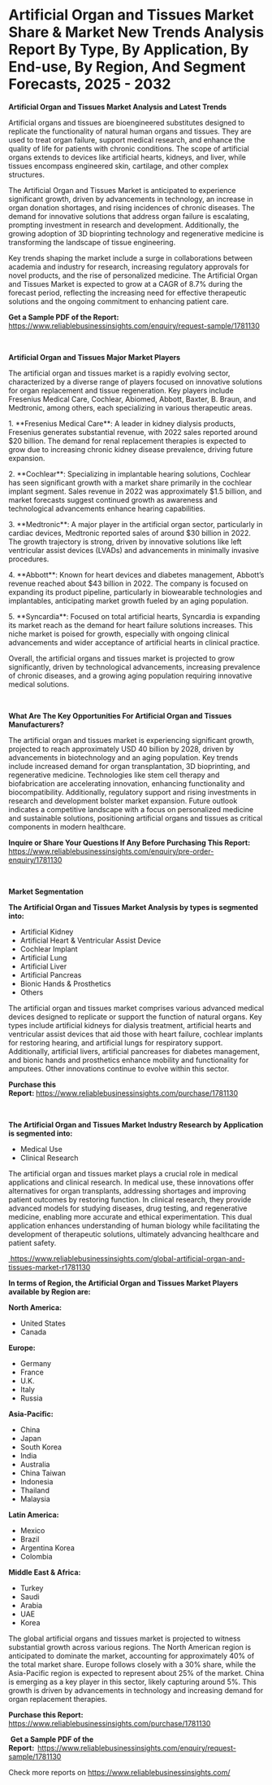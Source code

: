 <p><h1>Artificial Organ and Tissues Market Share & Market New Trends Analysis Report By Type, By Application, By End-use, By Region, And Segment Forecasts, 2025 - 2032</h1></p><p><strong>Artificial Organ and Tissues Market Analysis and Latest Trends</strong></p>
<p><p>Artificial organs and tissues are bioengineered substitutes designed to replicate the functionality of natural human organs and tissues. They are used to treat organ failure, support medical research, and enhance the quality of life for patients with chronic conditions. The scope of artificial organs extends to devices like artificial hearts, kidneys, and liver, while tissues encompass engineered skin, cartilage, and other complex structures.</p><p>The Artificial Organ and Tissues Market is anticipated to experience significant growth, driven by advancements in technology, an increase in organ donation shortages, and rising incidences of chronic diseases. The demand for innovative solutions that address organ failure is escalating, prompting investment in research and development. Additionally, the growing adoption of 3D bioprinting technology and regenerative medicine is transforming the landscape of tissue engineering.</p><p>Key trends shaping the market include a surge in collaborations between academia and industry for research, increasing regulatory approvals for novel products, and the rise of personalized medicine. The Artificial Organ and Tissues Market is expected to grow at a CAGR of 8.7% during the forecast period, reflecting the increasing need for effective therapeutic solutions and the ongoing commitment to enhancing patient care.</p></p>
<p><strong>Get a Sample PDF of the Report:&nbsp;</strong> <a href="https://www.reliablebusinessinsights.com/enquiry/request-sample/1781130?utm_campaign=3134&utm_medium=2&utm_source=Github&utm_content=ia&utm_term=25032025&utm_id=artificial-organ-and-tissues">https://www.reliablebusinessinsights.com/enquiry/request-sample/1781130</a></p>
<p>&nbsp;</p>
<p><strong>Artificial Organ and Tissues Major Market Players</strong></p>
<p><p>The artificial organ and tissues market is a rapidly evolving sector, characterized by a diverse range of players focused on innovative solutions for organ replacement and tissue regeneration. Key players include Fresenius Medical Care, Cochlear, Abiomed, Abbott, Baxter, B. Braun, and Medtronic, among others, each specializing in various therapeutic areas.</p><p>1. **Fresenius Medical Care**: A leader in kidney dialysis products, Fresenius generates substantial revenue, with 2022 sales reported around $20 billion. The demand for renal replacement therapies is expected to grow due to increasing chronic kidney disease prevalence, driving future expansion.</p><p>2. **Cochlear**: Specializing in implantable hearing solutions, Cochlear has seen significant growth with a market share primarily in the cochlear implant segment. Sales revenue in 2022 was approximately $1.5 billion, and market forecasts suggest continued growth as awareness and technological advancements enhance hearing capabilities.</p><p>3. **Medtronic**: A major player in the artificial organ sector, particularly in cardiac devices, Medtronic reported sales of around $30 billion in 2022. The growth trajectory is strong, driven by innovative solutions like left ventricular assist devices (LVADs) and advancements in minimally invasive procedures.</p><p>4. **Abbott**: Known for heart devices and diabetes management, Abbott’s revenue reached about $43 billion in 2022. The company is focused on expanding its product pipeline, particularly in biowearable technologies and implantables, anticipating market growth fueled by an aging population.</p><p>5. **Syncardia**: Focused on total artificial hearts, Syncardia is expanding its market reach as the demand for heart failure solutions increases. This niche market is poised for growth, especially with ongoing clinical advancements and wider acceptance of artificial hearts in clinical practice.</p><p>Overall, the artificial organs and tissues market is projected to grow significantly, driven by technological advancements, increasing prevalence of chronic diseases, and a growing aging population requiring innovative medical solutions.</p></p>
<p>&nbsp;</p>
<p><strong>What Are The Key Opportunities For Artificial Organ and Tissues Manufacturers?</strong></p>
<p><p>The artificial organ and tissues market is experiencing significant growth, projected to reach approximately USD 40 billion by 2028, driven by advancements in biotechnology and an aging population. Key trends include increased demand for organ transplantation, 3D bioprinting, and regenerative medicine. Technologies like stem cell therapy and biofabrication are accelerating innovation, enhancing functionality and biocompatibility. Additionally, regulatory support and rising investments in research and development bolster market expansion. Future outlook indicates a competitive landscape with a focus on personalized medicine and sustainable solutions, positioning artificial organs and tissues as critical components in modern healthcare.</p></p>
<p><strong>Inquire or Share Your Questions If Any Before Purchasing This Report:</strong> <a href="https://www.reliablebusinessinsights.com/enquiry/pre-order-enquiry/1781130?utm_campaign=3134&utm_medium=2&utm_source=Github&utm_content=ia&utm_term=25032025&utm_id=artificial-organ-and-tissues">https://www.reliablebusinessinsights.com/enquiry/pre-order-enquiry/1781130</a></p>
<p>&nbsp;</p>
<p><strong>Market Segmentation</strong></p>
<p><strong>The Artificial Organ and Tissues Market Analysis by types is segmented into:</strong></p>
<p><ul><li>Artificial Kidney</li><li>Artificial Heart & Ventricular Assist Device</li><li>Cochlear Implant</li><li>Artificial Lung</li><li>Artificial Liver</li><li>Artificial Pancreas</li><li>Bionic Hands & Prosthetics</li><li>Others</li></ul></p>
<p><p>The artificial organ and tissues market comprises various advanced medical devices designed to replicate or support the function of natural organs. Key types include artificial kidneys for dialysis treatment, artificial hearts and ventricular assist devices that aid those with heart failure, cochlear implants for restoring hearing, and artificial lungs for respiratory support. Additionally, artificial livers, artificial pancreases for diabetes management, and bionic hands and prosthetics enhance mobility and functionality for amputees. Other innovations continue to evolve within this sector.</p></p>
<p><strong>Purchase this Report:&nbsp;</strong><a href="https://www.reliablebusinessinsights.com/purchase/1781130?utm_campaign=3134&utm_medium=2&utm_source=Github&utm_content=ia&utm_term=25032025&utm_id=artificial-organ-and-tissues">https://www.reliablebusinessinsights.com/purchase/1781130</a></p>
<p>&nbsp;</p>
<p><strong>The Artificial Organ and Tissues Market Industry Research by Application is segmented into:</strong></p>
<p><ul><li>Medical Use</li><li>Clinical Research</li></ul></p>
<p><p>The artificial organ and tissues market plays a crucial role in medical applications and clinical research. In medical use, these innovations offer alternatives for organ transplants, addressing shortages and improving patient outcomes by restoring function. In clinical research, they provide advanced models for studying diseases, drug testing, and regenerative medicine, enabling more accurate and ethical experimentation. This dual application enhances understanding of human biology while facilitating the development of therapeutic solutions, ultimately advancing healthcare and patient safety.</p></p>
<p><a href="https://www.reliablebusinessinsights.com/global-artificial-organ-and-tissues-market-r1781130?utm_campaign=3134&utm_medium=2&utm_source=Github&utm_content=ia&utm_term=25032025&utm_id=artificial-organ-and-tissues">&nbsp;https://www.reliablebusinessinsights.com/global-artificial-organ-and-tissues-market-r1781130</a></p>
<p><strong>In terms of Region, the Artificial Organ and Tissues Market Players available by Region are:</strong></p>
<p>
    <p> <strong> North America: </strong>
        <ul>
            <li>United States</li>
            <li>Canada</li>
        </ul>
        </p> 
    <p> <strong> Europe: </strong>
        <ul>
            <li>Germany</li>
            <li>France</li>
            <li>U.K.</li>
            <li>Italy</li>
            <li>Russia</li>
        </ul>
        </p> 
    <p> <strong> Asia-Pacific: </strong>
        <ul>
            <li>China</li>
            <li>Japan</li>
            <li>South Korea</li>
            <li>India</li>
            <li>Australia</li>
            <li>China Taiwan</li>
            <li>Indonesia</li>
            <li>Thailand</li>
            <li>Malaysia</li>
        </ul>
        </p> 
    <p> <strong> Latin America: </strong>
        <ul>
            <li>Mexico</li>
            <li>Brazil</li>
            <li>Argentina Korea</li>
            <li>Colombia</li>
        </ul>
        </p> 
    <p> <strong> Middle East & Africa: </strong>
        <ul>
            <li>Turkey</li>
            <li>Saudi</li>
            <li>Arabia</li>
            <li>UAE</li>
            <li>Korea</li>
        </ul>
    </p>
    </p>
<p><p>The global artificial organs and tissues market is projected to witness substantial growth across various regions. The North American region is anticipated to dominate the market, accounting for approximately 40% of the total market share. Europe follows closely with a 30% share, while the Asia-Pacific region is expected to represent about 25% of the market. China is emerging as a key player in this sector, likely capturing around 5%. This growth is driven by advancements in technology and increasing demand for organ replacement therapies.</p></p>
<p><strong>Purchase this Report: </strong><a href="https://www.reliablebusinessinsights.com/purchase/1781130?utm_campaign=3134&utm_medium=2&utm_source=Github&utm_content=ia&utm_term=25032025&utm_id=artificial-organ-and-tissues">https://www.reliablebusinessinsights.com/purchase/1781130</a></p>
<p>&nbsp;<strong>Get a Sample PDF of the Report:&nbsp;&nbsp;</strong><a href="https://www.reliablebusinessinsights.com/enquiry/request-sample/1781130?utm_campaign=3134&utm_medium=2&utm_source=Github&utm_content=ia&utm_term=25032025&utm_id=artificial-organ-and-tissues">https://www.reliablebusinessinsights.com/enquiry/request-sample/1781130</a></p>
<p><strong></strong></p>
<p>Check more reports on <a href="https://www.reliablebusinessinsights.com/?utm_campaign=3134&utm_medium=2&utm_source=Github&utm_content=ia&utm_term=25032025&utm_id=artificial-organ-and-tissues">https://www.reliablebusinessinsights.com/</a></p>
